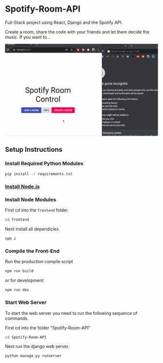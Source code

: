 # Spotify-Room-API
Full-Stack project using React, Django and the Spotify API.

Create a room, share the code with your friends and let them decide the music. If you want to...

![](https://github.com/Sl8my/Spotify-Room-API/blob/master/Spotify-Room-GIF.gif)


## Setup Instructions

### Install Required Python Modules

```bash
pip install -r requirements.txt
```

### [Install Node.js](https://nodejs.org/en/)

### Install Node Modules

First cd into the ```frontend``` folder.
```bash
cd frontend
```
Next install all dependicies.
```bash
npm i
```

### Compile the Front-End

Run the production compile script
```bash
npm run build
```
or for development:
```bash
npm run dev
```

### Start Web Server

To start the web server you need to run the following sequence of commands.

First cd into the folder "Spotify-Room-API"
```bash 
cd Spotify-Room-API
```
Next run the django web server.
```bash
python manage.py runserver
```
